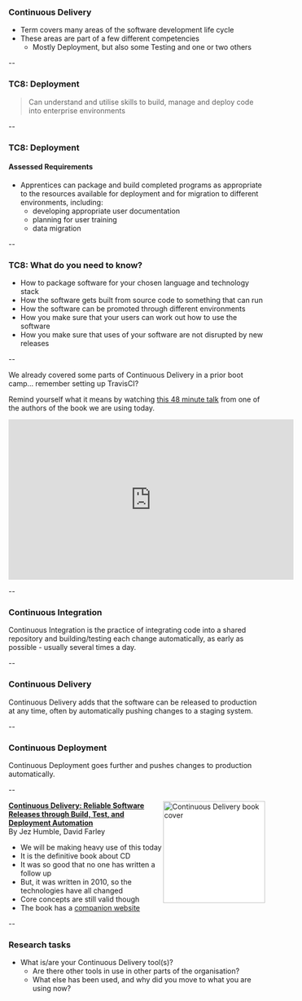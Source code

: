 ### Continuous Delivery

+ Term covers many areas of the software development life cycle
+ These areas are part of a few different competencies
    + Mostly Deployment, but also some Testing and one or two others

--

### TC8: Deployment
 
> Can understand and utilise skills to build, manage and deploy code into enterprise environments

--

### TC8: Deployment
#### Assessed Requirements

+ Apprentices can package and build completed programs as appropriate to the resources available for deployment and for migration to different environments, including:
    + developing appropriate user documentation
    + planning for user training
    + data migration

--

### TC8: What do you need to know?

+ How to package software for your chosen language and technology stack
+ How the software gets built from source code to something that can run
+ How the software can be promoted through different environments
+ How you make sure that your users can work out how to use the software
+ How you make sure that uses of your software are not disrupted by new releases

--

We already covered some parts of Continuous Delivery in a prior boot camp… remember setting up TravisCI?

Remind yourself what it means by watching [this 48 minute talk](https://www.youtube.com/watch?v=ZLBhVEo1OG4) from one of the authors of the book we are using today.  

<iframe width="560" height="315" src="https://www.youtube.com/embed/ZLBhVEo1OG4" frameborder="0" allow="accelerometer; autoplay; encrypted-media; gyroscope; picture-in-picture" allowfullscreen></iframe>

--

### Continuous Integration

Continuous Integration is the practice of integrating code into a shared repository and building/testing each change automatically, as early as possible - usually several times a day.

--

### Continuous Delivery

Continuous Delivery adds that the software can be released to production at any time, often by automatically pushing changes to a staging system.

--

### Continuous Deployment

Continuous Deployment goes further and pushes changes to production automatically.

--

<img src="https://www.informit.com/ShowCover.aspx?isbn=0321770420" style="float: right; height: 200px;background:white" alt="Continuous Delivery book cover"> [**Continuous Delivery: Reliable Software Releases through Build, Test, and Deployment Automation**](https://www.informit.com/store/continuous-delivery-reliable-software-releases-through-9780321770424?ranMID=24808)  
By Jez Humble, David Farley

+ We will be making heavy use of this today
+ It is the definitive book about CD
+ It was so good that no one has written a follow up
+ But, it was written in 2010, so the technologies have all changed
+ Core concepts are still valid though
+ The book has a [companion website](https://continuousdelivery.com/)

--

### Research tasks

* What is/are your Continuous Delivery tool(s)?
    * Are there other tools in use in other parts of the organisation?
    * What else has been used, and why did you move to what you are using now?
